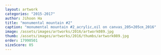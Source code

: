 ```yaml
---
layout: artwork
categories: "2015-2017"
author: Jihoon Ha
title: "monumental mountain #2"
caption: "monumental mountain #2_acrylic,oil on canvas_205×205㎝_2016"
image: /assets/images/artworks/2016/artwork089.jpg
thumb: /assets/images/artworks/2016/thumbs/artwork089.jpg
order: 17990501
sizeScore: 05
---
```

